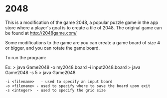 # 2048


This is a modification of the game 2048, a popular puzzle game in the app store
where a player's goal is to create a tile of 2048. The original game can be
found at http://2048game.com/ 

Some modifications to the game are you can create a game board of size 4 or
bigger, and you can rotate the game board. 




To run the program:

Ex: > java Game2048 -o my2048.board -i input2048.board
    > java Game2048 -s 5
    > java Game2048

    -i <filename>   - used to specify an input board
    -o <filename> - used to specify where to save the board upon exit
    -s <integer>  - used to specify the grid size
